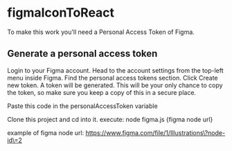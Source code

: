 # figmaIconToReact


To make this work you'll need a Personal Access Token of Figma. 

## Generate a personal access token
Login to your Figma account.
Head to the account settings from the top-left menu inside Figma.
Find the personal access tokens section.
Click Create new token.
A token will be generated. This will be your only chance to copy the token, so make sure you keep a copy of this in a secure place.

Paste this code in the personalAccessToken variable

Clone this project and cd into it. execute: node figma.js {figma node url}

example of figma node url: https://www.figma.com/file/1/Illustrations\?node-id\=2
